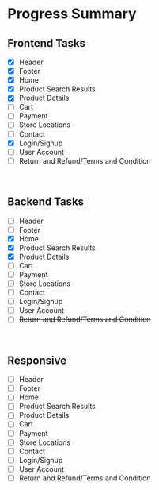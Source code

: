 # **Progress Summary**

## **Frontend Tasks**

- [x] Header
- [x] Footer
- [x] Home
- [x] Product Search Results
- [x] Product Details
- [ ] Cart
- [ ] Payment
- [ ] Store Locations
- [ ] Contact
- [x] Login/Signup
- [ ] User Account
- [ ] Return and Refund/Terms and Condition

<br>

## **Backend Tasks**

- [ ] Header
- [ ] Footer
- [x] Home
- [x] Product Search Results
- [x] Product Details
- [ ] Cart
- [ ] Payment
- [ ] Store Locations
- [ ] Contact
- [ ] Login/Signup
- [ ] User Account
- [ ] ~~Return and Refund/Terms and Condition~~

<br>

## **Responsive**

- [ ] Header
- [ ] Footer
- [ ] Home
- [ ] Product Search Results
- [ ] Product Details
- [ ] Cart
- [ ] Payment
- [ ] Store Locations
- [ ] Contact
- [ ] Login/Signup
- [ ] User Account
- [ ] Return and Refund/Terms and Condition
